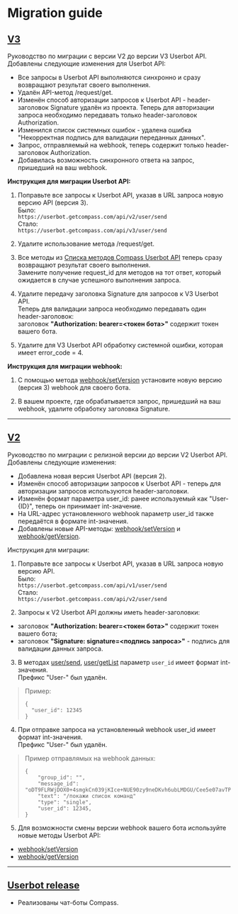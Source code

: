 # Migration guide

## [V3](https://github.com/getCompass/userbot/blob/master/README_ru.md)

Руководство по миграции с версии V2 до версии V3 Userbot API.<br>
Добавлены следующие изменения для Userbot API:
  - Все запросы в Userbot API выполняются синхронно и сразу возвращают результат своего выполнения.
  - Удалён API-метод /request/get.
  - Изменён способ авторизации запросов к Userbot API - header-заголовок Signature удалён из проекта. Теперь для авторизации запроса необходимо передавать только header-заголовок Authorization.
  - Изменился список системных ошибок - удалена ошибка "Некорректная подпись для валидации переданных данных".
  - Запрос, отправляемый на webhook, теперь содержит только header-заголовок Authorization.
  - Добавилась возможность синхронного ответа на запрос, пришедший на ваш webhook. 

**Инструкция для миграции Userbot API:**
1) Поправьте все запросы к Userbot API, указав в URL запроса новую версию API (версия 3).<br>
Было: <br>
`https://userbot.getcompass.com/api/v2/user/send` <br>
Стало: <br>
`https://userbot.getcompass.com/api/v3/user/send` <br>

2) Удалите использование метода /request/get.

3) Все методы из [Списка методов Compass Userbot API](https://github.com/getCompass/userbot/blob/master/README_ru.md#Список-методов-Compass-Userbot-API) теперь сразу возвращают результат своего выполнения.<br>
Замените получение request_id для методов на тот ответ, который ожидается в случае успешного выполнения запроса.

4) Удалите передачу заголовка Signature для запросов к V3 Userbot API.<br>
Теперь для валидации запроса необходимо передавать один header-заголовок:<br>
заголовок **"Authorization: bearer=<токен бота>"** содержит токен вашего бота. 

5) Удалите для V3 Userbot API обработку системной ошибки, которая имеет error_code = 4.

**Инструкция для миграции webhook:**
1) С помощью метода [webhook/setVersion](https://github.com/getCompass/userbot/blob/master/README_ru.md#post-webhooksetversion) установите новую версию (версия 3) webhook для своего бота.

2) В вашем проекте, где обрабатывается запрос, пришедший на ваш webhook, удалите обработку заголовка Signature.

---

## [V2](https://github.com/getCompass/userbot/releases/tag/v2)

Руководство по миграции с релизной версии до версии V2 Userbot API.<br>
Добавлены следующие изменения:
- Добавлена новая версия Userbot API (версия 2).
- Изменён способ авторизации запросов к Userbot API - теперь для авторизации запросов используются header-заголовки.
- Изменён формат параметра user_id: ранее используемый как "User-{ID}", теперь он принимает int-значение.
- На URL-адрес установленного webhook параметр user_id также передаётся в формате int-значения.
- Добавлены новые API-методы: [webhook/setVersion](https://github.com/getCompass/userbot#post-webhooksetversion) и [webhook/getVersion](https://github.com/getCompass/userbot/blob/master/README_ru.md#post-webhookgetversion).

Инструкция для миграции:
1) Поправьте все запросы к Userbot API, указав в URL запроса новую версию API.<br>
Было: <br>
`https://userbot.getcompass.com/api/v1/user/send` <br>
Стало: <br>
`https://userbot.getcompass.com/api/v2/user/send` <br>
   
2) Запросы к V2 Userbot API должны иметь header-заголовки:
- заголовок **"Authorization: bearer=<токен бота>"** содержит токен вашего бота;
- заголовок **"Signature: signature=<подпись запроса>"** - подпись для валидации данных запроса.

3) В методах [user/send](https://github.com/getCompass/userbot/blob/master/README_ru.md#post-usersend), [user/getList](https://github.com/getCompass/userbot/blob/master/README_ru.md#post-usergetlist) параметр `user_id` имеет формат int-значения.<br>
Префикс "User-" был удалён.<br>
>Пример:
>```json5 
>{
>   "user_id": 12345
>}
>```

   
4) При отправке запроса на установленный webhook user_id имеет формат int-значения.<br>
Префикс "User-" был удалён.<br>
> Пример отправлямых на webhook данных:
>```json5 
>{
>     "group_id": "",
>     "message_id": "oDT9FLRWjDOX0+4smgkCn039jKIce+NUE90zy9neDKvh6ubLMDGU/Cee5e07avTPFT/WcnAJIXFxBYmT8vqbF5vNIi4T/YEKZh...",
>     "text": "/покажи список команд"
>     "type": "single",
>     "user_id": 12345,
>}
>```

5) Для возможности смены версии webhook вашего бота используйте новые методы Userbot API:
- [webhook/setVersion](https://github.com/getCompass/userbot/blob/master/README_ru.md#post-webhooksetversion)
- [webhook/getVersion](https://github.com/getCompass/userbot/blob/master/README_ru.md#post-webhookgetversion)

---

## [Userbot release](https://github.com/getCompass/userbot/releases/tag/v1)

- Реализованы чат-боты Compass.
